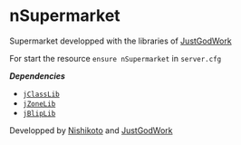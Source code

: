 # nSupermarket

Supermarket developped with the libraries of [JustGodWork](https://github.com/JustGodWork)

For start the resource `ensure nSupermarket` in `server.cfg`

__***Dependencies***__ 
- <a href="https://github.com/JustGodWork/jClassLib" class="button">```jClassLib```</a>
- <a href="https://github.com/justgodwork/jZoneLib" class="button">```jZoneLib```</a>
- <a href="https://github.com/justgodwork/jBlipLib" class="button">```jBlipLib```</a>

Developped by [Nishikoto](https://github.com/Nishikoto) and [JustGodWork](https://github.com/JustGodWork)
